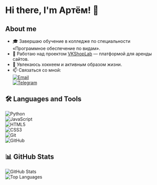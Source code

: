 # Hi there, I'm Артём! 👋  

## About me  
- 🎓 Завершаю обучение в колледже по специальности «Программное обеспечение по видам».  
- 💼 Работаю над проектом [VKShopLab](#) — платформой для аренды сайтов.  
- 🏒 Увлекаюсь хоккеем и активным образом жизни.  
- 📫 Связаться со мной:  
  [![Email](https://img.shields.io/badge/Email-D14836?logo=gmail&logoColor=white)](mailto:ar.gubarev50@gmail.com)  
  [![Telegram](https://img.shields.io/badge/Telegram-2CA5E0?logo=telegram&logoColor=white)](#)  

## 🛠️ Languages and Tools  
![Python](https://img.shields.io/badge/-Python-3776AB?logo=python&logoColor=white&style=flat)  
![JavaScript](https://img.shields.io/badge/-JavaScript-F7DF1E?logo=javascript&logoColor=black&style=flat)  
![HTML5](https://img.shields.io/badge/-HTML5-E34F26?logo=html5&logoColor=white&style=flat)  
![CSS3](https://img.shields.io/badge/-CSS3-1572B6?logo=css3&logoColor=white&style=flat)  
![Git](https://img.shields.io/badge/-Git-F05032?logo=git&logoColor=white&style=flat)  
![GitHub](https://img.shields.io/badge/-GitHub-181717?logo=github&logoColor=white&style=flat)  

## 📊 GitHub Stats  
![GitHub Stats](https://github-readme-stats.vercel.app/api?username=Edith509&show_icons=true&theme=dark)  
![Top Languages](https://github-readme-stats.vercel.app/api/top-langs/?username=Edith509&layout=compact&theme=dark)  
